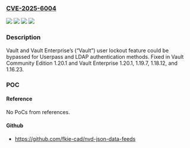 ### [CVE-2025-6004](https://cve.mitre.org/cgi-bin/cvename.cgi?name=CVE-2025-6004)
![](https://img.shields.io/static/v1?label=Product&message=Vault%20Enterprise&color=blue)
![](https://img.shields.io/static/v1?label=Product&message=Vault&color=blue)
![](https://img.shields.io/static/v1?label=Version&message=1.13.0%20&color=brightgreen)
![](https://img.shields.io/static/v1?label=Vulnerability&message=CWE-307%3A%20Improper%20Restriction%20of%20Excessive%20Authentication%20Attempts&color=brightgreen)

### Description

Vault and Vault Enterprise’s (“Vault”) user lockout feature could be bypassed for Userpass and LDAP authentication methods. Fixed in Vault Community Edition 1.20.1 and Vault Enterprise 1.20.1, 1.19.7, 1.18.12, and 1.16.23.

### POC

#### Reference
No PoCs from references.

#### Github
- https://github.com/fkie-cad/nvd-json-data-feeds


